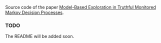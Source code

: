 [//]: # (# Exploration-in-Mon-MDPs)
Source code of the paper [Model-Based Exploration in Truthful Monitored Markov Decision Processes](https://arxiv.org/abs/2502.16772).

### TODO
The README will be added soon.
